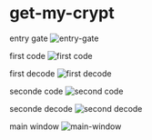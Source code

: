 # get-my-crypt

entry gate
![entry-gate](https://user-images.githubusercontent.com/69756617/205722086-58375f03-f8c0-4739-b8b9-e612dc568995.PNG)

first code
![first code](https://user-images.githubusercontent.com/69756617/205722708-1ee16109-280b-4c3d-94b8-36cb2d9a1549.PNG)


first decode
![first decode](https://user-images.githubusercontent.com/69756617/205722143-cc19d796-c007-47a1-ad17-9b13b8e79354.PNG)

seconde code 
![second code](https://user-images.githubusercontent.com/69756617/205722206-ba0c0903-d3d4-479c-a769-02a5a4c89bde.PNG)

seconde decode
![second decode](https://user-images.githubusercontent.com/69756617/205722228-f0b8a439-5e44-4f74-9386-a7f28e0b14b9.PNG)

main window
![main-window](https://user-images.githubusercontent.com/69756617/205722170-120ba09d-36dc-464f-8aff-c5fd1487bc7a.PNG)
